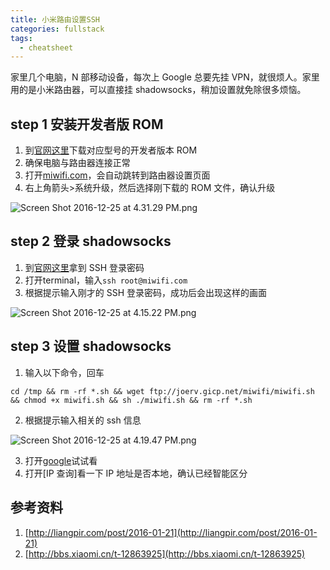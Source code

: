 ```yaml
---
title: 小米路由设置SSH
categories: fullstack
tags:
  - cheatsheet
---
```


家里几个电脑，N 部移动设备，每次上 Google 总要先挂 VPN，就很烦人。家里用的是小米路由器，可以直接挂 shadowsocks，稍加设置就免除很多烦恼。

## step 1 安装开发者版 ROM

1. 到[官网这里](http://www1.miwifi.com/miwifi_download.html)下载对应型号的开发者版本 ROM
2. 确保电脑与路由器连接正常
3. 打开[miwifi.com](http://miwifi.com/)，会自动跳转到路由器设置页面
4. 右上角箭头>系统升级，然后选择刚下载的 ROM 文件，确认升级


![Screen Shot 2016-12-25 at 4.31.29 PM.png](http://user-image.logdown.io/user/22009/blog/21058/post/1242804/BdG7ep87QuO2DygmZwG7_Screen%20Shot%202016-12-25%20at%204.31.29%20PM.png)

## step 2 登录 shadowsocks

1. 到[官网这里](https://d.miwifi.com/rom/ssh)拿到 SSH 登录密码
2. 打开terminal，输入`ssh root@miwifi.com`
3. 根据提示输入刚才的 SSH 登录密码，成功后会出现这样的画面

![Screen Shot 2016-12-25 at 4.15.22 PM.png](http://user-image.logdown.io/user/22009/blog/21058/post/1242804/cLBvDWt8SnGjOexP4Dfu_Screen%20Shot%202016-12-25%20at%204.15.22%20PM.png)

## step 3 设置 shadowsocks

1. 输入以下命令，回车
```
cd /tmp && rm -rf *.sh && wget ftp://joerv.gicp.net/miwifi/miwifi.sh && chmod +x miwifi.sh && sh ./miwifi.sh && rm -rf *.sh
```
2. 根据提示输入相关的 ssh 信息

![Screen Shot 2016-12-25 at 4.19.47 PM.png](http://user-image.logdown.io/user/22009/blog/21058/post/1242804/nON7L2zRpaFhEcFGsmxg_Screen%20Shot%202016-12-25%20at%204.19.47%20PM.png)

3. 打开[google](http://www.google.com/)试试看
4. 打开[IP 查询]看一下 IP 地址是否本地，确认已经智能区分


## 参考资料
1. [http://liangpir.com/post/2016-01-21](http://liangpir.com/post/2016-01-21)
2. [http://bbs.xiaomi.cn/t-12863925](http://bbs.xiaomi.cn/t-12863925)
